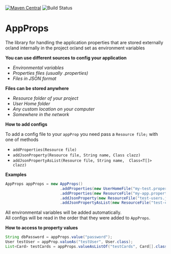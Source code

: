 [![Maven Central](https://img.shields.io/maven-central/v/io.lenar/app-props.svg)](https://maven-badges.herokuapp.com/maven-central/io.lenar/app-props)
![Build Status](https://travis-ci.com/LenarBad/app-props.svg?branch=master)

# AppProps
The library for handling the application properties that are stored externally or/and internally in the project or/and set as environment variables


**You can use different sources to config your application**
    
   - *Environmental variables*
   - *Properties files (usually .properties)*
   - *Files in JSON format*
   
    
**Files can be stored anywhere**

   - *Resource folder of your project*
   - *User Home folder*
   - *Any custom location on your computer*
   - *Somewhere in the network*
   
**How to add configs**

To add a config file to your ```appProp``` you need pass a ```Resource file;``` with one of methods
   - ```addProperties(Resource file)```
   - ```addJsonProperty(Resource file, String name, Class clazz)```
   - ```addJsonPropertyAsList(Resource file, String name,  Class<T[]> clazz)```

**Examples**   
   
```java
AppProps appProps = new AppProps()
                        .addProperties(new UserHomeFile("my-test.properties"))
                        .addProperties(new ResourceFile("my-app.properties"))
                        .addJsonProperty(new ResourceFile("test-users.json"), "testUser", User.class)
                        .addJsonPropertyAsList(new ResourceFile("test-cards.json"), "testCards", Card[].class);
```   

All environmental variables will be added automatically.   
All configs will be read in the order that they were added to ```AppProps```. 

**How to access to property values**

```java
String dbPassword = appProps.value("password");
User testUser = appProp.valueAs("testUser", User.class);
List<Card> testCards = appProps.valueAsListOf("testCards", Card[].class);
```





